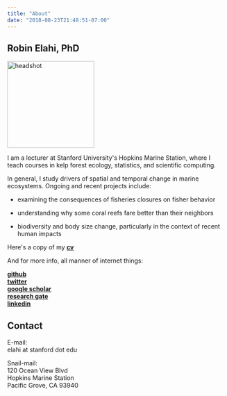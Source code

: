 ```yaml
---
title: "About"
date: "2018-08-23T21:48:51-07:00"
---
```


## Robin Elahi, PhD

<img src="/./about_files/Robin.jpg" alt="headshot" width="200px"/>   

I am a lecturer at Stanford University's Hopkins Marine Station, where I teach courses in kelp forest ecology, statistics, and scientific computing.  

In general, I study drivers of spatial and temporal change in marine ecosystems. Ongoing and recent projects include:

  - examining the consequences of fisheries closures on fisher behavior 
  
  - understanding why some coral reefs fare better than their neighbors 
  
  - biodiversity and body size change, particularly in the context of recent human impacts


Here's a copy of my [**cv**](/cv/)

And for more info, all manner of internet things:

[**github**](https://github.com/elahi)  
[**twitter**](https://twitter.com/elahi_r)  
[**google scholar**](https://scholar.google.com/citations?user=hBx90hAAAAAJ&hl=en)  
[**research gate**](https://www.researchgate.net/profile/Robin_Elahi)   
[**linkedin**](https://www.linkedin.com/in/robin-elahi/)  


## Contact

E-mail:   
elahi at stanford dot edu  

Snail-mail:    
120 Ocean View Blvd  
Hopkins Marine Station     
Pacific Grove, CA 93940  

